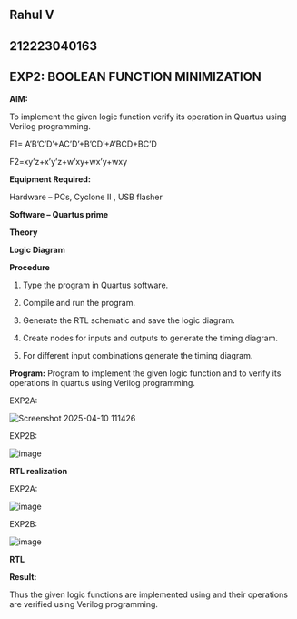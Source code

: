 ## Rahul V
## 212223040163
## EXP2: BOOLEAN FUNCTION MINIMIZATION

**AIM:**

To implement the given logic function verify its operation in Quartus using Verilog programming.

F1= A’B’C’D’+AC’D’+B’CD’+A’BCD+BC’D 

F2=xy’z+x’y’z+w’xy+wx’y+wxy

**Equipment Required:**

Hardware – PCs, Cyclone II , USB flasher

**Software – Quartus prime**

**Theory**

**Logic Diagram**

**Procedure**

1.	Type the program in Quartus software.

2.	Compile and run the program.

3.	Generate the RTL schematic and save the logic diagram.

4.	Create nodes for inputs and outputs to generate the timing diagram.

5.	For different input combinations generate the timing diagram.


**Program:**
Program to implement the given logic function and to verify its operations in quartus using Verilog programming. 

EXP2A:

![Screenshot 2025-04-10 111426](https://github.com/user-attachments/assets/15142a7c-1542-41e1-8a49-ac12a64c386d)


EXP2B:

![image](https://github.com/user-attachments/assets/eb8411b7-bb3d-4972-bec5-5acf255998ce)



**RTL realization**

EXP2A:

![image](https://github.com/user-attachments/assets/e89a50ba-26a8-4cd9-980e-4b8a7381b0f7)

EXP2B:

![image](https://github.com/user-attachments/assets/06a1246a-466a-4914-8ed0-b33f015bb18f)

**RTL**



**Result:**

Thus the given logic functions are implemented using and their operations are verified using Verilog programming.

